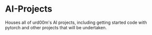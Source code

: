 # AI-Projects
Houses all of urd00m's AI projects, including getting started code with pytorch and other projects that will be undertaken.
